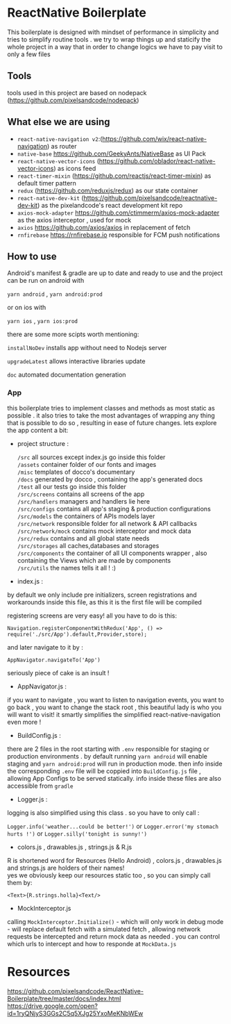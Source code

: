 # ReactNative Boilerplate
This boilerplate is designed with mindset of performance in simplicity and tries to simplify routine tools . we try to wrap things up and staticify the whole project in a way that in order to change logics we have to pay visit to only a few files

## Tools
tools used in this project are based on nodepack (https://github.com/pixelsandcode/nodepack)

What else we are using
-
- `react-native-navigation v2`:(https://github.com/wix/react-native-navigation) as router
- `native-base` https://github.com/GeekyAnts/NativeBase as UI Pack
- `react-native-vector-icons` (https://github.com/oblador/react-native-vector-icons) as icons feed
- `react-timer-mixin` (https://github.com/reactjs/react-timer-mixin) as default timer pattern
- `redux` (https://github.com/reduxjs/redux) as our state container
- `react-native-dev-kit` (https://github.com/pixelsandcode/reactnative-dev-kit) as the pixelandcode's react development kit repo
- `axios-mock-adapter` https://github.com/ctimmerm/axios-mock-adapter as the axios interceptor , used for mock
- `axios` https://github.com/axios/axios in replacement of fetch
- `rnfirebase` https://rnfirebase.io responsible for FCM push notifications



## How to use

Android's manifest & gradle are up to date and ready to use and the project can be run on android with 

`yarn android` , `yarn android:prod`

or on ios with

`yarn ios` , `yarn ios:prod`

there are some more scipts worth mentioning:

`installNoDev` installs app without need to Nodejs server

`upgradeLatest` allows interactive libraries update

`doc` automated documentation generation



### App
this boilerplate tries to implement classes and methods as most static as possible . 
it also tries to take the most advantages of wrapping any thing that is possible to do so ,
resulting in ease of future changes. lets explore the app content a bit:
 
- project structure :

   `/src` all sources except index.js go inside this folder \
   `/assets` container folder of our fonts and images \
   `/misc` templates of docco's documentary \
   `/docs` generated by docco , containing the app's generated docs \
   `/test` all our tests go inside this folder \
   `/src/screens` contains all screens of the app \
   `/src/handlers` managers and handlers lie here \
   `/src/configs` contains all app's staging & production configurations
   `/src/models` the containers of APIs models layer \
   `/src/network` responsible folder for all network & API callbacks \
   `/src/network/mock` contains mock interceptor and mock data \
   `/src/redux` contains and all global state needs \
   `/src/storages` all caches,databases and storages \
   `/src/components` the container of all UI components wrapper , also containing the Views which are made by components \
   `/src/utils` the names tells it all ! :)
   
- index.js :

by default we only include pre initializers, screen registrations and workarounds inside this file, as this it is the first file will be compiled

registering screens are very easy! all you have to do is this:

`Navigation.registerComponentWithRedux('App', () => require('./src/App').default,Provider,store);`

and later navigate to it by :

`AppNavigator.navigateTo('App')`

seriously piece of cake is an insult !

- AppNavigator.js :

if you want to navigate , you want to listen to navigation events, you want to go back , you want to change the stack root , this beautiful lady is who you will want to visit! it smartly simplifies the simplified react-native-navigation even more !

- BuildConfig.js :

there are 2 files in the root starting with `.env` responsible for staging or production environments . 
by default running `yarn android` will enable staging and `yarn android:prod` will run in production mode.
then info inside the corresponding `.env` file will be coppied into `BuildConfig.js` file , allowing App Configs to be served statically. info inside these files are also accessible from `gradle`

- Logger.js :

logging is also simplified using this class . so you have to only call :

`Logger.info('weather...could be better!')`  or  `Logger.error('my stomach hurts !')` or `Logger.silly('tonight is sunny!')`

- colors.js , drawables.js , strings.js & R.js

R is shortened word for Resources (Hello Android) , colors.js , drawables.js and strings.js are holders of their names! \
yes we obviously keep our resources static too , so you can simply call them by:

`<Text>{R.strings.holla}<Text/>`

- MockInterceptor.js

calling `MockInterceptor.Initialize()` - which will only work in debug mode - will replace default fetch with a simulated fetch , allowing network requests be intercepted and return mock data as needed . you can control which urls to intercept and how to responde at `MockData.js`

# Resources
https://github.com/pixelsandcode/ReactNative-Boilerplate/tree/master/docs/index.html  \
https://drive.google.com/open?id=1ryQNjyS3GGs2C5q5XJg25YxoMeKNbWEw